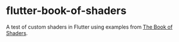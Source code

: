 # flutter-book-of-shaders

A test of custom shaders in Flutter using examples from [The Book of Shaders](https://thebookofshaders.com/).
